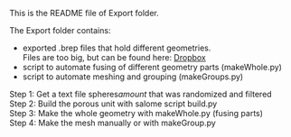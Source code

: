 This is the README file of Export folder. </br>

The Export folder contains: </br>
- exported .brep files that hold different geometries. </br>
Files are too big, but can be found here: [Dropbox](https://www.dropbox.com/sh/rwy53o0apgr1hb5/AAA2CulbtENjS414E5QVfFnKa?dl=0)
- script to automate fusing of different geometry parts (makeWhole.py) </br>
- script to automate meshing and grouping (makeGroups.py) </br>

Step 1: Get a text file spheres*amount* that was randomized and filtered </br>
Step 2: Build the porous unit with salome script build.py </br>
Step 3: Make the whole geometry with makeWhole.py (fusing parts) </br>
Step 4: Make the mesh manually or with makeGroup.py
